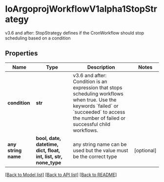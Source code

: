 # IoArgoprojWorkflowV1alpha1StopStrategy

v3.6 and after: StopStrategy defines if the CronWorkflow should stop scheduling based on a condition

## Properties
Name | Type | Description | Notes
------------ | ------------- | ------------- | -------------
**condition** | **str** | v3.6 and after: Condition is an expression that stops scheduling workflows when true. Use the keywords &#x60;failed&#x60; or &#x60;succeeded&#x60; to access the number of failed or successful child workflows. | 
**any string name** | **bool, date, datetime, dict, float, int, list, str, none_type** | any string name can be used but the value must be the correct type | [optional]

[[Back to Model list]](../README.md#documentation-for-models) [[Back to API list]](../README.md#documentation-for-api-endpoints) [[Back to README]](../README.md)


